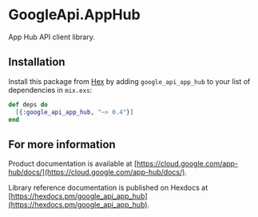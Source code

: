 # GoogleApi.AppHub

App Hub API client library.



## Installation

Install this package from [Hex](https://hex.pm) by adding
`google_api_app_hub` to your list of dependencies in `mix.exs`:

```elixir
def deps do
  [{:google_api_app_hub, "~> 0.4"}]
end
```

## For more information

Product documentation is available at [https://cloud.google.com/app-hub/docs/](https://cloud.google.com/app-hub/docs/).

Library reference documentation is published on Hexdocs at
[https://hexdocs.pm/google_api_app_hub](https://hexdocs.pm/google_api_app_hub).
